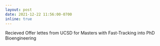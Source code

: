 ```yaml
---
layout: post
date: 2021-12-22 11:56:00-0700
inline: true
---
```

Recieved Offer lettes from UCSD for Masters with Fast-Tracking into PhD Bioengineering

